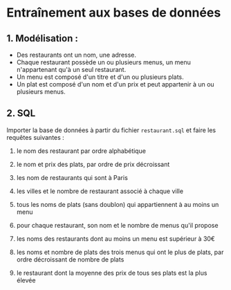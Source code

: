 # Entraînement aux bases de données

## 1. Modélisation : 

* Des restaurants ont un nom, une adresse.
* Chaque restaurant possède un ou plusieurs menus, un menu n'appartenant qu'à un seul restaurant.
* Un menu est composé d'un titre et d'un ou plusieurs plats.
* Un plat est composé d'un nom et d'un prix et peut appartenir à un ou plusieurs menus.

## 2. SQL

Importer la base de données à partir du fichier `restaurant.sql` et faire les requêtes suivantes :

1) le nom des restaurant par ordre alphabétique

2) le nom et prix des plats, par ordre de prix décroissant

3) les nom de restaurants qui sont à Paris

4) les villes et le nombre de restaurant associé à chaque ville

5) tous les noms de plats (sans doublon) qui appartiennent à au moins un menu 

6) pour chaque restaurant, son nom et le nombre de menus qu'il propose

7) les noms des restaurants dont au moins un menu est supérieur à 30€

8) les noms et nombre de plats des trois menus qui ont le plus de plats, par ordre décroissant de nombre de plats

9) le restaurant dont la moyenne des prix de tous ses plats est la plus élevée
